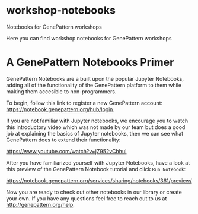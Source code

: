 # workshop-notebooks
Notebooks for GenePattern workshops

Here you can find workshop notebooks for GenePattern workshops 

# A GenePattern Notebooks Primer

GenePattern Notebooks are a built upon the popular Jupyter Notebooks, adding all of the functionality of the GenePattern platform to them while making them accesible to non-programmers.

To begin, follow this link to register a new GenePattern account: https://notebook.genepattern.org/hub/login.

If you are not familiar with Jupyter notebooks, we encourage you to watch this introductory video which was not made by our team but does a good job at explaining the basics of Jupyter notebooks, then we can see what GenePattern does to extend their functionality:

https://www.youtube.com/watch?v=jZ952vChhuI

After you have familiarized yourself with Jupyter Notebooks, have a look at this preview of the GenePattern Notebook tutorial and click `Run Notebook`:

https://notebook.genepattern.org/services/sharing/notebooks/361/preview/

Now you are ready to check out other notebooks in our library or create your own. If you have any questions feel free to reach out to us at http://genepattern.org/help.
